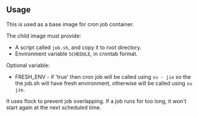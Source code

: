 ## Usage
This is used as a base image for cron job container.

The child image must provide:
* A script called `job.sh`, and copy it to root directory.
* Environment variable `SCHEDULE`, in crontab format.

Optional variable:
* FRESH_ENV - if 'true' then cron job will be called using `su - jie` so the the job.sh will have fresh environment, otherwise will be called using `su jie`.

It uses flock to prevent job overlapping. If a job runs for too long, it won't start again at the next scheduled time.
